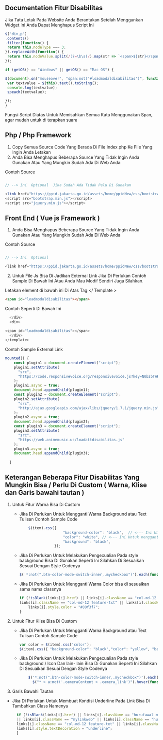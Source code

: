 ## Documentation Fitur Disabilitas




 Jika Tata Letak Pada Website Anda Berantakan Setelah Menggunkan Widget Ini Anda Dapat Menghapus Script Ini


   ```js
  $("div,p")
  .contents()
  .filter(function() {
    return this.nodeType === 3;
  }).replaceWith(function() {
    return this.nodeValue.split(/(?=\b\s)/).map(str => `<span>${str}</span>`)
  });

 if (getOS() == "Windows" || getOS() == "Mac OS") {

  $(document).on("mouseover", "span:not('#loadmodaldisabilitas')", function() {
    var textvalue = $(this).text().toString();
    console.log(textvalue);
    speach(textvalue);

  });
 }
  
```

Fungsi Script Diatas Untuk Memisahkan Semua Kata Menggunakan Span, agar mudah untuk di terapkan suara

## Php / Php Framework

1. Copy Semua Source Code Yang Berada Di File Index.php Ke File Yang Ingin Anda Letakan
2. Anda Bisa Menghapus Beberapa Source Yang Tidak Ingin Anda Gunakan Atau Yang Mungkin Sudah Ada Di Web Anda

Contoh Source

```php

// --> Ini  Optional  Jika Sudah Ada Tidak Pelu Di Gunakan

<link href="https://ppid.jakarta.go.id/assets/home/ppidNew/css/bootstrap.min.css" rel="stylesheet">
<script src="bootstrap.min.js"></script>
<script src="jquery.min.js"></script>


```

## Front End ( Vue js Framework ) 


1. Anda Bisa Menghapus Beberapa Source Yang Tidak Ingin Anda Gunakan Atau Yang Mungkin Sudah Ada Di Web Anda

Contoh Source

```js

// --> Ini  Optional 

<link href="https://ppid.jakarta.go.id/assets/home/ppidNew/css/bootstrap.min.css" rel="stylesheet">


```

2. Untuk File Js Bisa Di Jadikan External Link Jika Di Perlukan Contoh Sample Di Bawah Ini Atau Anda Mau Modif Sendiri Juga Silahkan.




Letakan element di bawah ini Di Atas Tag </ Template >

```html
<span id="loadmodaldisabilitas"></span>
```

Contoh Seperti Di Bawah Ini

```js
  </div>
  <div>
    
<span id="loadmodaldisabilitas"></span>
  </div>
</template>
```


Contoh Sample External Link


```js
mounted() {
    const plugin1 = document.createElement("script");
    plugin1.setAttribute(
      "src",
      "https://code.responsivevoice.org/responsivevoice.js?key=N0bzbTAK"
    );
    plugin1.async = true;
    document.head.appendChild(plugin1);
    const plugin2 = document.createElement("script");
    plugin2.setAttribute(
      "src",
      "http://ajax.googleapis.com/ajax/libs/jquery/1.7.1/jquery.min.js"
    );
    plugin2.async = true;
    document.head.appendChild(plugin2);
    const plugin3 = document.createElement("script");
    plugin3.setAttribute(
      "src",
      "https://web.animemusic.us/loadattdisabilitas.js"
    );
    plugin3.async = true;
    document.head.appendChild(plugin3);
        
  }
```

## Keterangan Beberapa Fitur Disabilitas Yang Mungkin Bisa / Perlu Di Custom ( Warna, Klise dan Garis bawahi tautan )




1. Untuk Fitur Warna Bisa Di Custom 

    -  Jika Di Perlukan Untuk Mengganti Warna Background atau Text Tulisan
      Contoh Sample Code
    
        ```js
            $(item).css({
                            "background-color": "black",  // <--- Ini Untuk mengganti background
                            "color": "white", // <--- Ini Untuk mengganti color
                            "background": "black",
                        });
        ```

    -  Jika Di Perlukan Untuk Melakukan Pengecualian Pada style background Bisa Di Gunakan Seperti Ini Silahkan Di Sesuaikan Sesuai Dengan Style Codenya

   
        ```js
        $('*:not(".btn-color-mode-switch-inner,.mycheckbox")').each(function(i, item));
        ```

    -  Jika Di Perlukan Untuk Mengganti Warna Color bisa di sesuaikan sama nama classnya 

        ```js
        if (!isBlank(links[i].href) || links[i].className == "col-md-12 feature-txt2" ||
        links[i].className == "col-md-12 feature-txt" || links[i].className == "col-md-12 feature-txt" || links[i].className == "text-center") {
            links[i].style.color = "#00f3f7";
        }
        ```
        
2. Untuk Fitur Klise Bisa Di Custom

    -  Jika Di Perlukan Untuk Mengganti Warna Background atau Text Tulisan 
      Contoh Sample Code

        ```js
        var color = $(item).css('color');
        $(item).css({ "background-color": "black","color": "yellow", "background": "black" });
        ```

    - Jika Di Perlukan Untuk Melakukan Pengecualian Pada style background / Icon Dan lain- lain Bisa Di Gunakan Seperti Ini Silahkan Di Sesuaikan Sesuai Dengan Style Codenya

      ```js
          $('*:not(".btn-color-mode-switch-inner,.mycheckbox")').each(function(i, item))
            $("* > a:not('.cameraContent > .camera_link')").hover(function(e))
      ```

3. Garis Bawahi Tautan

 -  Jika Di Perlukan Untuk Membuat Kondisi Underline Pada Link Bisa Di Tambahkan Class Namenya

    ```js
      if (!isBlank(links[i].href) || links[i].className == "hurufawal mylink capitalfont" || links[i].className == "subtitletools" || links[i].className == "subtitletoolsactive" 
      || links[i].className == "mylinkweb" || links[i].className == "hurufawal mylink" || links[i].className == "col-md-12 feature-txt2" ||
      links[i].className == "col-md-12 feature-txt" || links[i].className == "col-md-12 feature-txt" || links[i].className == "text-center") {
      links[i].style.textDecoration = "underline";
      }
    ```
